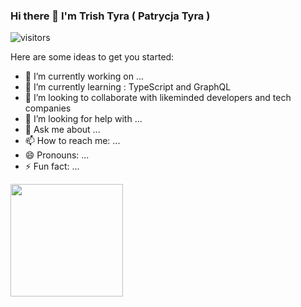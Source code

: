 ### Hi there 👋 I'm Trish Tyra ( Patrycja Tyra )


![visitors](https://visitor-badge.glitch.me/badge?page_id=patrycja-io.patrycja-io)

Here are some ideas to get you started:

- 🔭 I’m currently working on ...
- 🌱 I’m currently learning : TypeScript and GraphQL
- 👯 I’m looking to collaborate with likeminded developers and tech companies
- 🤔 I’m looking for help with ...
- 💬 Ask me about ...
- 📫 How to reach me: ...
- 😄 Pronouns: ...
- ⚡ Fun fact: ...

<img height="180em" src="https://github-readme-stats.vercel.app/api?username=patrycja-io&show_icons=true&hide_border=true&&count_private=true&include_all_commits=true" />
